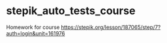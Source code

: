 # stepik_auto_tests_course
Homework for course
https://stepik.org/lesson/187065/step/7?auth=login&unit=161976

